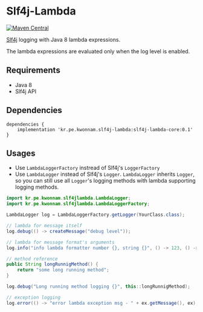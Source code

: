 # Slf4j-Lambda
[![Maven Central](https://maven-badges.herokuapp.com/maven-central/kr.pe.kwonnam.slf4j-lambda/slf4j-lambda-core/badge.svg)](https://maven-badges.herokuapp.com/maven-central/kr.pe.kwonnam.slf4j-lambda/slf4j-lambda-core)

[Slf4j](https://www.slf4j.org/) logging with Java 8 lambda expressions.

The lambda expressions are evaluated only when the log level is enabled. 

## Requirements
* Java 8
* Slf4j API

## Dependencies
```
dependencies {
    implementation 'kr.pe.kwonnam.slf4j-lambda:slf4j-lambda-core:0.1'
}
```

## Usages
* Use `LambdaLoggerFactory` instread of Slf4j's `LoggerFactory`
* Use `LambdaLogger` instead of Slf4j's `Logger`. `LambdaLogger` inherits `Logger`, so you can still use all `Logger`'s logging methods with lambda supporting logging methods.

```java
import kr.pe.kwonnam.slf4jlambda.LambdaLogger;
import kr.pe.kwonnam.slf4jlambda.LambdaLoggerFactory;

LambdaLogger log = LambdaLoggerFactory.getLogger(YourClass.class);

// lambda for message itself
log.debug(() -> createMessage("debug level"));

// lambda for message format's arguments
log.info("info lambda formatter number {}, string {}", () -> 123, () -> "Hello LambdaLogger");

// method reference
public String longRunnigMethod() {
    return "some long running method";
}

log.debug("Long running method logging {}", this::longRunnigMethod);

// exception logging
log.error(() -> "error lambda exception msg - " + ex.getMessage(), ex);
```
